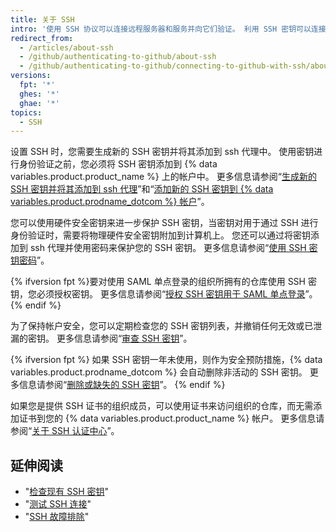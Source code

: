 ```yaml
---
title: 关于 SSH
intro: '使用 SSH 协议可以连接远程服务器和服务并向它们验证。 利用 SSH 密钥可以连接 {% data variables.product.product_name %}，而无需在每次访问时都提供用户名和个人访问令牌。'
redirect_from:
  - /articles/about-ssh
  - /github/authenticating-to-github/about-ssh
  - /github/authenticating-to-github/connecting-to-github-with-ssh/about-ssh
versions:
  fpt: '*'
  ghes: '*'
  ghae: '*'
topics:
  - SSH
---
```


设置 SSH 时，您需要生成新的 SSH 密钥并将其添加到 ssh 代理中。 使用密钥进行身份验证之前，您必须将 SSH 密钥添加到 {% data variables.product.product_name %} 上的帐户中。 更多信息请参阅“[生成新的 SSH 密钥并将其添加到 ssh 代理](/github/authenticating-to-github/generating-a-new-ssh-key-and-adding-it-to-the-ssh-agent)”和“[添加新的 SSH 密钥到 {% data variables.product.prodname_dotcom %} 帐户](/github/authenticating-to-github/adding-a-new-ssh-key-to-your-github-account)”。

您可以使用硬件安全密钥来进一步保护 SSH 密钥，当密钥对用于通过 SSH 进行身份验证时，需要将物理硬件安全密钥附加到计算机上。 您还可以通过将密钥添加到 ssh 代理并使用密码来保护您的 SSH 密钥。 更多信息请参阅“[使用 SSH 密钥密码](/github/authenticating-to-github/working-with-ssh-key-passphrases)”。

{% ifversion fpt %}要对使用 SAML 单点登录的组织所拥有的仓库使用 SSH 密钥，您必须授权密钥。 更多信息请参阅“[授权 SSH 密钥用于 SAML 单点登录](/articles/authorizing-an-ssh-key-for-use-with-saml-single-sign-on)”。{% endif %}

为了保持帐户安全，您可以定期检查您的 SSH 密钥列表，并撤销任何无效或已泄漏的密钥。 更多信息请参阅“[审查 SSH 密钥](/github/authenticating-to-github/reviewing-your-ssh-keys)”。

{% ifversion fpt %}
如果 SSH 密钥一年未使用，则作为安全预防措施，{% data variables.product.prodname_dotcom %} 会自动删除非活动的 SSH 密钥。 更多信息请参阅“[删除或缺失的 SSH 密钥](/articles/deleted-or-missing-ssh-keys)”。
{% endif %}

如果您是提供 SSH 证书的组织成员，可以使用证书来访问组织的仓库，而无需添加证书到您的 {% data variables.product.product_name %} 帐户。 更多信息请参阅“[关于 SSH 认证中心](/articles/about-ssh-certificate-authorities)”。

## 延伸阅读

- "[检查现有 SSH 密钥](/articles/checking-for-existing-ssh-keys)"
- "[测试 SSH 连接](/articles/testing-your-ssh-connection)"
- "[SSH 故障排除](/articles/troubleshooting-ssh)"
